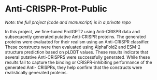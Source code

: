 # Anti-CRISPR-Prot-Public
*Note: the full project (code and manuscript) is in a private repo* 

In this project, we fine-tuned ProtGPT2 using Anti-CRISPR data and subsequently generated putative Anti-CRISPR proteins. The generated proteins were evaluated for their realism using an Anti-CRISPR classifier. These constructs were then evaluated using AlphaFold2 and ESM-2 structure prediction based on pLDDT values. These results indicate that several putative Anti-CRISPRS were successfully generated. While these results fail to capture the binding or CRISPR-inhibiting performance of the generated Anti- CRISPRs, they help confirm that the constructs were realistically generated proteins.
